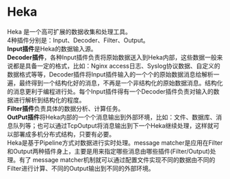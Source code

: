 # Heka
Heka 是一个高可扩展的数据收集和处理工具。  
4种插件分别是：Input、Decoder、Filter、Output。  
**Input插件**是Heka的数据输入源。  
**Decoder插件**，各种Input插件负责将原始数据送入到Heka内部，这些数据一般来说都是具备一定的格式，比如：Nginx access日志、Syslog协议数据、自定义的数据格式等等，Decoder插件将Input插件输入的一个个的原始数据消息给解析一遍，最终得到一个结构化好的消息，不再是一个非结构化的原始数据消息。结构化的消息更利于编程进行处。每个Input插件得有一个Decoder插件负责对输入的数据进行解析到结构化的程度。  
**Filter插件**负责具体的数据分析、计算任务。  
**OutPut插件**将Heka内部的一个个消息输出到外部环境，比如：文件、数据库、消息队列等；也可以通过TcpOutput将消息输出到下一个Heka继续处理，这样就可以部署成多机分布式结构，只要有必要。  
Heka是基于Pipeline方式对数据进行实时处理。message matcher是应用在Filter和Output两种插件身上，主要是用来指定哪些消息由哪些插件(Filter/Output)处理。有了 message matcher机制就可以通过配置文件实现不同的数据由不同的Filter进行计算、不同的Output输出到不同的外部环境。
